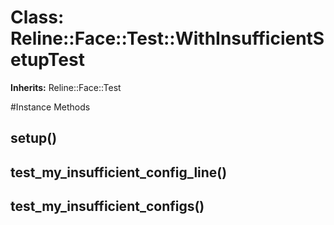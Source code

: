 # Class: Reline::Face::Test::WithInsufficientSetupTest
**Inherits:** Reline::Face::Test
    




#Instance Methods
## setup() [](#method-i-setup)

## test_my_insufficient_config_line() [](#method-i-test_my_insufficient_config_line)

## test_my_insufficient_configs() [](#method-i-test_my_insufficient_configs)

